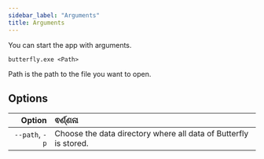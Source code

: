 ```yaml
---
sidebar_label: "Arguments"
title: Arguments
---
```


You can start the app with arguments.

`butterfly.exe <Path>`

Path is the path to the file you want to open.

## Options

|         Option | ଵର୍ଣ୍ଣନା                                                         |
| --------------:|:---------------------------------------------------------------- |
| `--path`, `-p` | Choose the data directory where all data of Butterfly is stored. |
